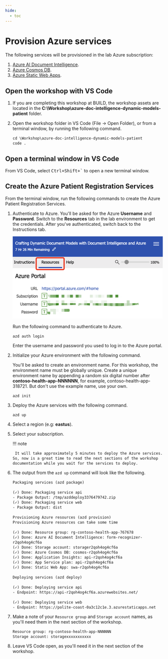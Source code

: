 ```yaml
---
hide:
  - toc
---
```


# Provision Azure services

The following services will be provisioned in the lab Azure subscription:

1. [Azure AI Document Intelligence](https://azure.microsoft.com/products/ai-services/ai-document-intelligence?WT.mc_id=aiml-77396-cxa).
1. [Azure Cosmos DB](https://learn.microsoft.com/azure/cosmos-db/introduction?WT.mc_id=aiml-77396-cxa).
1. [Azure Static Web Apps](https://azure.microsoft.com/services/app-service/static/?WT.mc_id=aiml-77396-cxa).

## Open the workshop with VS Code

1. If you are completing this workshop at BUILD, the workshop assets are located in the **C:\Workshop\azure-doc-intelligence-dynamic-models-patient** folder.
2. Open the workshop folder in VS Code (File -> Open Folder), or from a terminal window, by running the following command.

    ```
    cd \Workshop\azure-doc-intelligence-dynamic-models-patient
    code .
    ```

## Open a terminal window in VS Code

From VS Code, select <kbd>Ctrl+Shift+`</kbd> to open a new terminal window.

## Create the Azure Patient Registration Services

From the terminal window, run the following commands to create the Azure Patient Registration Services.

1. Authenticate to Azure. You'll be asked for the Azure **Username** and **Password**. Switch to the **Resources** tab in the lab environment to get the credentials. After you've authenticated, switch back to the Instructions tab.

    ![](./img/lab-resources-tab.png)

    Run the following command to authenticate to Azure.

    ```
    azd auth login
    ```


    
    Enter the username and password you used to log in to the Azure portal.

1. Initialize your Azure environment with the following command.

    You'll be asked to create an environment name. For this workshop, the environment name must be globally unique. Create a unique environment name by appending a random six digital number after **contoso-health-app-NNNNNN**, for example, contoso-health-app-318721. But don't use the example name, use your own.

    ```
    azd init
    ```

1. Deploy the Azure services with the following command.

    ```
    azd up
    ```

1. Select a region (e.g: **eastus**).
1. Select your subscription.

    !!! note

        It will take approximately 5 minutes to deploy the Azure services. So, now is a great time to read the next sections of the workshop documentation while you wait for the services to deploy.

1. The output from the `azd up` command will look like the following.

    ```text
    Packaging services (azd package)

    (✓) Done: Packaging service api
    - Package Output: /tmp/azddeploy3376479742.zip
    (✓) Done: Packaging service web
    - Package Output: dist

    Provisioning Azure resources (azd provision)
    Provisioning Azure resources can take some time

    (✓) Done: Resource group: rg-contoso-health-app-767678
    (✓) Done: Azure AI Document Intelligence: form-recognizer-r2qoh4og4cf6a
    (✓) Done: Storage account: storager2qoh4og4cf6a
    (✓) Done: Azure Cosmos DB: cosmos-r2qoh4og4cf6a
    (✓) Done: Application Insights: api-r2qoh4og4cf6a
    (✓) Done: App Service plan: api-r2qoh4og4cf6a
    (✓) Done: Static Web App: swa-r2qoh4og4cf6a

    Deploying services (azd deploy)

    (✓) Done: Deploying service api
    - Endpoint: https://api-r2qoh4og4cf6a.azurewebsites.net/

    (✓) Done: Deploying service web
    - Endpoint: https://polite-coast-0a3c12c1e.3.azurestaticapps.net
    ```

1. Make a note of your `Resource group` and `Storage account` names, as you'll need them in the next section of the workshop.

    ```
    Resource group: rg-contoso-health-app-NNNNNN
    Storage account: storagexxxxxxxxxxx
    ```

1. Leave VS Code open, as you'll need it in the next section of the workshop.
